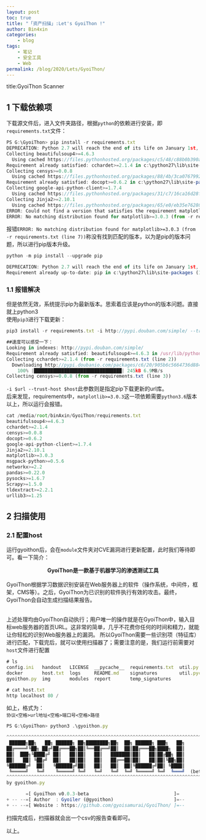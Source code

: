 ```yaml
---
layout: post
toc: true
title: "「资产扫描」:Let's GyoiThon !"
author: Bin4xin
categories:
    - blog
tags:
    - 笔记
    - 安全工具
    - Web
permalink: /blog/2020/Lets/GyoiThon/
---
```



title:GyoiThon Scanner

## 1 下载依赖项
下载源文件后，进入文件夹路径，根据`python`的依赖进行安装，即`requirements.txt`文件：

```javascript
PS G:\GyoiThon> pip install -r requirements.txt
DEPRECATION: Python 2.7 will reach the end of its life on January 1st, 2020. Please upgrade your Python as Python 2.7 won't be maintained after that date. A future version of pip will drop support for Python 2.7. More details about Python 2 support in pip, can be found at https://pip.pypa.io/en/latest/development/release-process/#python-2-support
Collecting beautifulsoup4>=4.6.3
  Using cached https://files.pythonhosted.org/packages/c5/48/c88b0b390ae1f785942fc83413feb1268a1eb696f343d4d55db735b9bb39/beautifulsoup4-4.8.2-py2-none-any.whl
Requirement already satisfied: cchardet>=2.1.4 in c:\python27\lib\site-packages (from -r requirements.txt (line 2)) (2.1.5)
Collecting censys>=0.0.8
  Using cached https://files.pythonhosted.org/packages/88/4b/3ca07679928c26bb5503b53c37e2f6eef2521289956e2c1bf74b64008afa/censys-0.0.8.tar.gz
Requirement already satisfied: docopt>=0.6.2 in c:\python27\lib\site-packages (from -r requirements.txt (line 4)) (0.6.2)
Collecting google-api-python-client>=1.7.4
  Using cached https://files.pythonhosted.org/packages/31/c7/16ca16d28f2d71c8bd6fa67c91eb2a82259dc589c0504f903b675ecdaa84/google_api_python_client-1.7.11-py2-none-any.whl
Collecting Jinja2>=2.10.1
  Using cached https://files.pythonhosted.org/packages/65/e0/eb35e762802015cab1ccee04e8a277b03f1d8e53da3ec3106882ec42558b/Jinja2-2.10.3-py2.py3-none-any.whl
ERROR: Could not find a version that satisfies the requirement matplotlib>=3.0.3 (from -r requirements.txt (line 7)) (from versions: 0.86, 0.86.1, 0.86.2, 0.91.0, 0.91.1, 1.0.1, 1.1.0, 1.1.1, 1.2.0, 1.2.1, 1.3.0, 1.3.1, 1.4.0, 1.4.1rc1, 1.4.1, 1.4.2, 1.4.3, 1.5.0, 1.5.1, 1.5.2, 1.5.3, 2.0.0b1, 2.0.0b2, 2.0.0b3, 2.0.0b4, 2.0.0rc1, 2.0.0rc2, 2.0.0, 2.0.1, 2.0.2, 2.1.0rc1, 2.1.0, 2.1.1, 2.1.2, 2.2.0rc1, 2.2.0, 2.2.2, 2.2.3, 2.2.4)
ERROR: No matching distribution found for matplotlib>=3.0.3 (from -r requirements.txt (line 7))
```

报错`ERROR: No matching distribution found for matplotlib>=3.0.3 (from -r requirements.txt (line 7))`称没有找到匹配的版本，以为是pip的版本问题，所以进行pip版本升级。
```javascript
python -m pip install --upgrade pip

DEPRECATION: Python 2.7 will reach the end of its life on January 1st, 2020. Please upgrade your Python as Python 2.7 won't be maintained after that date. A future version of pip will drop support for Python 2.7. More details about Python 2 support in pip, can be found at https://pip.pypa.io/en/latest/development/release-process/#python-2-support
Requirement already up-to-date: pip in c:\python27\lib\site-packages (19.3.1)
```

### 1.1 报错解决

但是依然无效，系统提示pip为最新版本。思索着应该是python的版本问题。直接就上python3
<br>使用`pip3`进行下载更新：
```javascript
pip3 install -r requirements.txt -i http://pypi.douban.com/simple/ --trusted-host pypi.douban.com

##速度可以感受一下：
Looking in indexes: http://pypi.douban.com/simple/
Requirement already satisfied: beautifulsoup4>=4.6.3 in /usr/lib/python3/dist-packages (from -r requirements.txt (line 1)) (4.8.0)
Collecting cchardet>=2.1.4 (from -r requirements.txt (line 2))
  Downloading http://pypi.doubanio.com/packages/c6/20/905b6c5664736d884a40ac3b1204ab874c3c4a8ce86f7b2e28abc1fc6ee4/cchardet-2.1.5-cp37-cp37m-manylinux1_x86_64.whl (241kB)
    100% |████████████████████████████████| 245kB 6.9MB/s 
Collecting censys>=0.0.8 (from -r requirements.txt (line 3))

```
`-i $url --trust-host $host`此参数则是指定pip下载更新的url库。<br>
后来发现，requirements中，`matplotlib>=3.0.3`这一项依赖需要`python3.6`版本以上，所以运行会报错。
```javascript
cat /media/root/binAxin/GyoiThon/requirements.txt 
beautifulsoup4>=4.6.3
cchardet>=2.1.4
censys>=0.0.8
docopt>=0.6.2
google-api-python-client>=1.7.4
Jinja2>=2.10.1
matplotlib>=3.0.3
msgpack-python>=0.5.6
networkx>=2.2
pandas>=0.22.0
pysocks>=1.6.7
Scrapy>=1.5.0
tldextract>=2.2.1
urllib3>=1.25
```


## 2 扫描使用
### 2.1 配置host
运行gyoithon后，会在`module`文件夹对CVE漏洞进行更新配置，此时我们等待即可。看一下简介：<br>
<center><strong>GyoiThon是一款基于机器学习的渗透测试工具</strong></center><br>
GyoiThon根据学习数据识别安装在Web服务器上的软件（操作系统，中间件，框架，CMS等）。之后，GyoiThon为已识别的软件执行有效的攻击。最终，GyoiThon会自动生成扫描结果报告。<br>

<br>上述处理均由GyoiThon自动执行；用户唯一的操作就是在GyoiThon中，输入目标web服务器的首页URL。这非常的简单，几乎不花费你任何的时间和精力，就能让你轻松的识别Web服务器上的漏洞。
所以GyoiThon需要一些识别项（特征库）进行匹配，下载完后，就可以使用扫描器了；需要注意的是，我们运行前需要对`host`文件进行配置
```javascript
# ls
config.ini   handout   LICENSE  __pycache__  requirements.txt  util.py
docker       host.txt  logs     README.md    signatures        util.pyc
gyoithon.py  img       modules  report       temp_signatures

# cat host.txt 
http localhost 80 /
```
如上，格式为：<br>
`协议<空格>url地址<空格>端口号<空格>路径`

```javascript
PS G:\GyoiThon> python3 .\gyoithon.py

^^^^^^^^^^^^^^^^^^^^^^^^^^^^^^^^^^^^^^^^^^^^^^^^^^^^^^^^^^^^^^^^^^^^^^^^^^
 ██████╗██╗   ██╗ ██████╗ ██╗████████╗██╗  ██╗ ██████╗ ███╗   ██╗
██╔════╝╚██╗ ██╔╝██╔═══██╗██║╚══██╔══╝██║  ██║██╔═══██╗████╗  ██║
██║  ███╗╚████╔╝ ██║   ██║██║   ██║   ███████║██║   ██║██╔██╗ ██║
██║   ██║ ╚██╔╝  ██║   ██║██║   ██║   ██╔══██║██║   ██║██║╚██╗██║
╚██████╔╝  ██║   ╚██████╔╝██║   ██║   ██║  ██║╚██████╔╝██║ ╚████║
 ╚═════╝   ╚═╝    ╚═════╝ ╚═╝   ╚═╝   ╚═╝  ╚═╝ ╚═════╝ ╚═╝  ╚═══╝  (beta)
^^^^^^^^^^^^^^^^^^^^^^^^^^^^^^^^^^^^^^^^^^^^^^^^^^^^^^^^^^^^^^^^^^^^^^^^^^
by gyoithon.py

       =[ GyoiThon v0.0.3-beta                               ]=
+ -- --=[ Author  : Gyoiler (@gyoithon)                      ]=--
+ -- --=[ Website : https://github.com/gyoisamurai/GyoiThon/ ]=--
```
扫描完成后，扫描器就会出一个csv的报告查看即可。

以上。